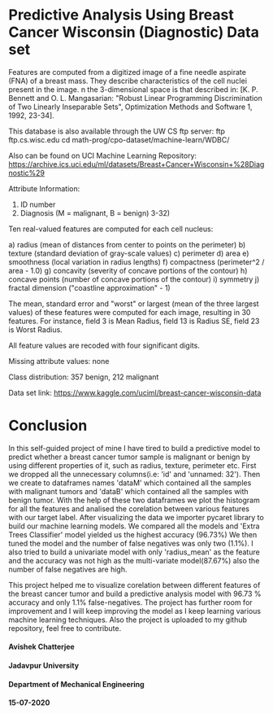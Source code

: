 # Predictive Analysis Using Breast Cancer Wisconsin (Diagnostic) Data set

Features are computed from a digitized image of a fine needle aspirate (FNA) of a breast mass. They describe characteristics of the cell nuclei present in the image.
n the 3-dimensional space is that described in: [K. P. Bennett and O. L. Mangasarian: "Robust Linear Programming Discrimination of Two Linearly Inseparable Sets", Optimization Methods and Software 1, 1992, 23-34].

This database is also available through the UW CS ftp server:
ftp ftp.cs.wisc.edu
cd math-prog/cpo-dataset/machine-learn/WDBC/

Also can be found on UCI Machine Learning Repository: https://archive.ics.uci.edu/ml/datasets/Breast+Cancer+Wisconsin+%28Diagnostic%29

Attribute Information:

1) ID number
2) Diagnosis (M = malignant, B = benign)
3-32)

Ten real-valued features are computed for each cell nucleus:

a) radius (mean of distances from center to points on the perimeter)
b) texture (standard deviation of gray-scale values)
c) perimeter
d) area
e) smoothness (local variation in radius lengths)
f) compactness (perimeter^2 / area - 1.0)
g) concavity (severity of concave portions of the contour)
h) concave points (number of concave portions of the contour)
i) symmetry
j) fractal dimension ("coastline approximation" - 1)

The mean, standard error and "worst" or largest (mean of the three
largest values) of these features were computed for each image,
resulting in 30 features. For instance, field 3 is Mean Radius, field
13 is Radius SE, field 23 is Worst Radius.

All feature values are recoded with four significant digits.

Missing attribute values: none

Class distribution: 357 benign, 212 malignant

Data set link: https://www.kaggle.com/uciml/breast-cancer-wisconsin-data

# Conclusion

In this self-guided project of mine I have tired to build a predictive model to predict whether a breast cancer tumor sample is malignant or benign by using different properties of it, such as radius, texture, perimeter etc. First we dropped all the unnecessary columns(i.e: 'id' and 'unnamed: 32'). Then we create to dataframes names 'dataM' which contained all the samples with malignant tumors and 'dataB' which contained all the samples with benign tumor. With the help of these two dataframes we plot the histogram for all the features and analised the corelation between various features with our target label. After visualizing the data we importer pycaret library to build our machine learning models. We compared all the models and 'Extra Trees Classifier' model yielded us the highest accuracy (96.73%) We then tuned the model and the number of false negatives was only two (1.1%).
I also tried to  build a univariate model with only 'radius_mean' as the feature and the accuracy was not high as the multi-variate model(87.67%) also the number of false negatives are high.

This project helped me to visualize corelation between different features of the breast cancer tumor and build a predictive analysis model with 96.73 % accuracy and only 1.1% false-negatives. The project has further room for improvement and I will keep improving the model as I keep learning various machine learning techniques. Also the project is uploaded to my github repository, feel free to contribute.

#### Avishek Chatterjee
#### Jadavpur University
#### Department of Mechanical Engineering
#### 15-07-2020
